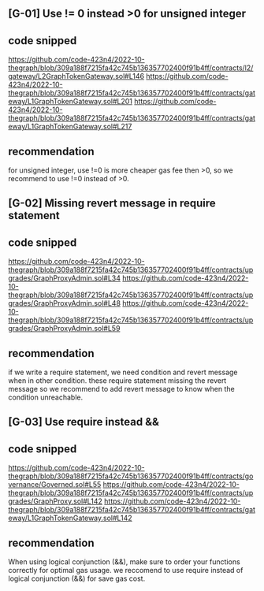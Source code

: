 ## [G-01] Use != 0 instead >0 for unsigned integer
## code snipped
https://github.com/code-423n4/2022-10-thegraph/blob/309a188f7215fa42c745b136357702400f91b4ff/contracts/l2/gateway/L2GraphTokenGateway.sol#L146
https://github.com/code-423n4/2022-10-thegraph/blob/309a188f7215fa42c745b136357702400f91b4ff/contracts/gateway/L1GraphTokenGateway.sol#L201
https://github.com/code-423n4/2022-10-thegraph/blob/309a188f7215fa42c745b136357702400f91b4ff/contracts/gateway/L1GraphTokenGateway.sol#L217
## recommendation
for unsigned integer, use !=0 is more cheaper gas fee then >0, so we recommend to use !=0 instead of >0.

## [G-02] Missing revert message in require statement
## code snipped
https://github.com/code-423n4/2022-10-thegraph/blob/309a188f7215fa42c745b136357702400f91b4ff/contracts/upgrades/GraphProxyAdmin.sol#L34
https://github.com/code-423n4/2022-10-thegraph/blob/309a188f7215fa42c745b136357702400f91b4ff/contracts/upgrades/GraphProxyAdmin.sol#L48
https://github.com/code-423n4/2022-10-thegraph/blob/309a188f7215fa42c745b136357702400f91b4ff/contracts/upgrades/GraphProxyAdmin.sol#L59
## recommendation
if we write a require statement, we need condition and revert message when in other condition.  these require statement missing the revert message 
so we recommend to add revert message to know when the condition unreachable.

## [G-03] Use require instead &&
## code snipped
https://github.com/code-423n4/2022-10-thegraph/blob/309a188f7215fa42c745b136357702400f91b4ff/contracts/governance/Governed.sol#L55
https://github.com/code-423n4/2022-10-thegraph/blob/309a188f7215fa42c745b136357702400f91b4ff/contracts/upgrades/GraphProxy.sol#L142
https://github.com/code-423n4/2022-10-thegraph/blob/309a188f7215fa42c745b136357702400f91b4ff/contracts/gateway/L1GraphTokenGateway.sol#L142
## recommendation
When using logical conjunction (&&), make sure to order your functions correctly for optimal gas usage. we reccomend to use require instead of logical conjunction (&&)  for save gas cost. 

